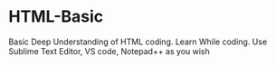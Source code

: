 # HTML-Basic
Basic Deep Understanding of HTML coding.
Learn While coding.
Use Sublime Text Editor, VS code, Notepad++ as you wish
